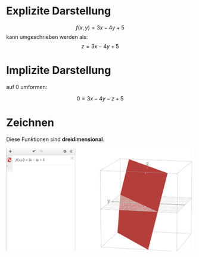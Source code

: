 # Explizite Darstellung
$$
f(x,y) = 3x-4y+5
$$
kann umgeschrieben werden als:
$$
z = 3x-4y+5
$$

# Implizite Darstellung
auf 0 umformen:

$$
0 = 3x-4y-z+5
$$

# Zeichnen
Diese Funktionen sind **dreidimensional**.

![Gezeichnet mit Desmos](assets/4_gezeichnet1.png)